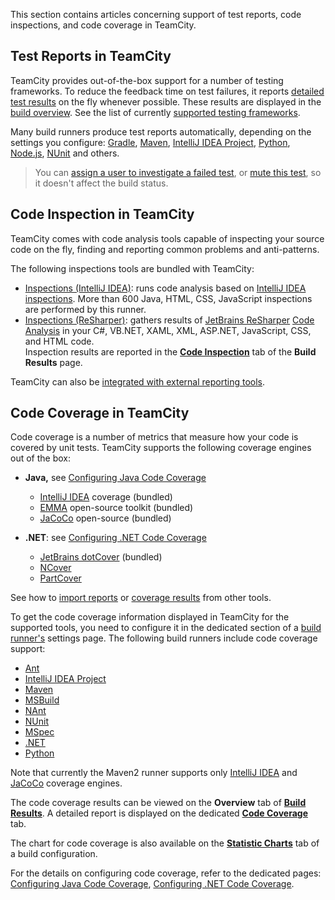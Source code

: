 [//]: # (title: Configuring Test Reports and Code Coverage)
[//]: # (auxiliary-id: Configuring Test Reports and Code Coverage;Configuring Unit Testing and Code Coverage;Code Inspection;Code Coverage)

This section contains articles concerning support of test reports, code inspections, and code coverage in TeamCity.

## Test Reports in TeamCity

TeamCity provides out-of-the-box support for a number of testing frameworks. To reduce the feedback time on test failures, it reports [detailed test results](viewing-tests-and-configuration-problems.md) on the fly whenever possible. These results are displayed in the [build overview](working-with-build-results.md). See the list of currently [supported testing frameworks](testing-frameworks.md).

Many build runners produce test reports automatically, depending on the settings you configure: [Gradle](gradle.md), [Maven](maven.md), [IntelliJ IDEA Project](intellij-idea-project.md), [Python](python.md), [Node.js](nodejs.md), [NUnit](nunit.md) and others.

>You can [assign a user to investigate a failed test](investigating-and-muting-build-failures.md#Assigning+Investigations+of+Build+Problems+and+Failed+Tests), or [mute this test](investigating-and-muting-build-failures.md#Muting+Tests), so it doesn't affect the build status.

## Code Inspection in TeamCity

TeamCity comes with code analysis tools capable of inspecting your source code on the fly, finding and reporting common problems and anti-patterns.

The following inspections tools are bundled with TeamCity:
* [Inspections (IntelliJ IDEA)](inspections.md): runs code analysis based on [IntelliJ IDEA inspections](http://www.jetbrains.com/idea/documentation/inspections.jsp). More than 600 Java, HTML, CSS, JavaScript inspections are performed by this runner.
* [Inspections (ReSharper)](inspections-resharper.md): gathers results of [JetBrains ReSharper](http://www.jetbrains.com/resharper) [Code Analysis](http://www.jetbrains.com/resharper/webhelp/Code_Analysis__Index.html) in your C#, VB.NET, XAML, XML, ASP.NET, JavaScript, CSS, and HTML code.  
  Inspection results are reported in the __[Code Inspection](working-with-build-results.md#Code+Inspection+Results)__ tab of the __Build Results__ page.

TeamCity can also be [integrated with external reporting tools](how-to.md#Integrate+with+Build+and+Reporting+Tools).

## Code Coverage in TeamCity

Code coverage is a number of metrics that measure how your code is covered by unit tests. TeamCity supports the following coverage engines out of the box:

* __Java,__ see [Configuring Java Code Coverage](configuring-java-code-coverage.md)
  * [IntelliJ IDEA](intellij-idea.md) coverage (bundled)
  * [EMMA](http://emma.sourceforge.net/) open-source toolkit (bundled)
  * [JaCoCo](http://www.eclemma.org/jacoco/) open-source (bundled)

* __.NET__: see [Configuring .NET Code Coverage](configuring-.net-code-coverage.md)
  * [JetBrains dotCover](jetbrains-dotcover.md) (bundled)
  * [NCover](ncover.md)
  * [PartCover](partcover.md)

See how to [import reports](how-to.md#Integrate+with+Build+and+Reporting+Tools) or [coverage results](importing-arbitrary-coverage-results-to-teamcity.md) from other tools.

To get the code coverage information displayed in TeamCity for the supported tools, you need to configure it in the dedicated section of a [build runner's](build-runner.md) settings page. The following build runners include code coverage support:

* [Ant](ant.md)
* [IntelliJ IDEA Project](intellij-idea-project.md)
* [Maven](maven.md)
* [MSBuild](msbuild.md)
* [NAnt](nant.md)
* [NUnit](nunit.md)
* [MSpec](mspec.md)
* [.NET](net.md)
* [Python](python.md)

Note that currently the Maven2 runner supports only [IntelliJ IDEA](intellij-idea.md) and [JaCoCo](jacoco.md) coverage engines.

The code coverage results can be viewed on the __Overview__ tab of __[Build Results](working-with-build-results.md)__. A detailed report is displayed on the dedicated __[Code Coverage](working-with-build-results.md)__ tab.

The chart for code coverage is also available on the __[Statistic Charts](statistic-charts.md)__ tab of a build configuration.

For the details on configuring code coverage, refer to the dedicated pages: [Configuring Java Code Coverage](configuring-java-code-coverage.md), [Configuring .NET Code Coverage](configuring-.net-code-coverage.md).

